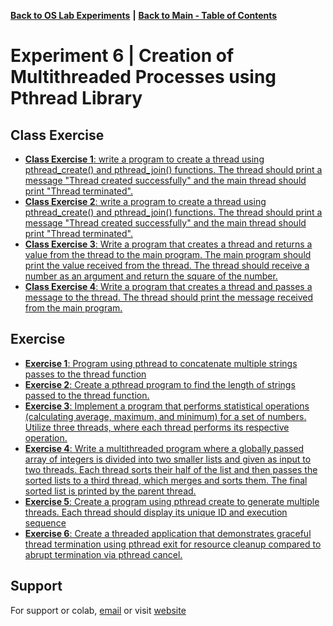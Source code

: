 [**Back to OS Lab Experiments**](https://github.com/xanderbilla/LPU-Academics/tree/main/blob/CSE325/CSE325.md) **|** [**Back to Main - Table of Contents**](https://github.com/xanderbilla/LPU-Academics#readme)

# Experiment 6 |  Creation of Multithreaded Processes using Pthread Library

## Class Exercise

- [**Class Exercise 1**: write a program to create a thread using pthread_create() and pthread_join() functions. The thread should print a message "Thread created successfully" and the main thread should print "Thread terminated".](https://github.com/xanderbilla/LPU-Academics/blob/main/CSE%20325%20-%20OS%20LAB/Experiment%206/Class_Practice%2001%20-%20libCallThread.c)
- [**Class Exercise 2**: write a program to create a thread using pthread_create() and pthread_join() functions. The thread should print a message "Thread created successfully" and the main thread should print "Thread terminated".](https://github.com/xanderbilla/LPU-Academics/blob/main/CSE%20325%20-%20OS%20LAB/Experiment%206/Class_Practice%2002%20-%20libCallThreadCreate_join.c)
- [**Class Exercise 3**: Write a program that creates a thread and returns a value from the thread to the main program. The main program should print the value received from the thread. The thread should receive a number as an argument and return the square of the number.](https://github.com/xanderbilla/LPU-Academics/blob/main/CSE%20325%20-%20OS%20LAB/Experiment%206/Class_Practice%2003%20-%20libCallThreadReturnValue.c)
- [**Class Exercise 4**: Write a program that creates a thread and passes a message to the thread. The thread should print the message received from the main program.](https://github.com/xanderbilla/LPU-Academics/blob/main/CSE%20325%20-%20OS%20LAB/Experiment%206/Class_Practice%2004%20-%20libCallThreadMessage.c)

## Exercise

- [**Exercise 1**: Program using pthread to concatenate multiple strings passes to the thread function](https://github.com/xanderbilla/LPU-Academics/blob/main/CSE%20325%20-%20OS%20LAB/Experiment%206/Practice_01.c)
- [**Exercise 2**: Create a pthread program to find the length of strings passed to the thread function.](https://github.com/xanderbilla/LPU-Academics/blob/main/CSE%20325%20-%20OS%20LAB/Experiment%206/Practice_02.c)
- [**Exercise 3**: Implement a program that performs statistical operations (calculating average, maximum, and minimum) for a set of numbers. Utilize three threads, where each thread performs its respective operation.](https://github.com/xanderbilla/LPU-Academics/blob/main/CSE%20325%20-%20OS%20LAB/Experiment%206/Practice_03.c)
- [**Exercise 4**: Write a multithreaded program where a globally passed array of integers is divided into two smaller lists and given as input to two threads. Each thread sorts their half of the list and then passes the sorted lists to a third thread, which merges and sorts them. The final sorted list is printed by the parent thread.](https://github.com/xanderbilla/LPU-Academics/blob/main/CSE%20325%20-%20OS%20LAB/Experiment%206/Practice_04.c)
- [**Exercise 5**:  Create a program using pthread create to generate multiple threads. Each thread should display its unique ID and execution sequence](https://github.com/xanderbilla/LPU-Academics/blob/main/CSE%20325%20-%20OS%20LAB/Experiment%206/Practice_05.c)
- [**Exercise 6**: Create a threaded application that demonstrates graceful thread termination using pthread exit for resource cleanup compared to abrupt termination via pthread cancel.](https://github.com/xanderbilla/LPU-Academics/blob/main/CSE%20325%20-%20OS%20LAB/Experiment%206/Practice_06.c)

## Support

For support or colab, [email](mailto:dev.xanderbilla@gmail.com) or visit [website](https://xanderbilla.com)
